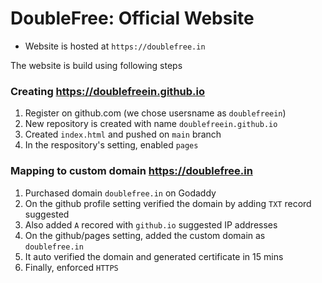 # DoubleFree: Official Website

* Website is hosted at `https://doublefree.in`

The website is build using following steps

### Creating https://doublefreein.github.io
1. Register on github.com (we chose usersname as `doublefreein`)
2. New repository is created with name `doublefreein.github.io`
3. Created `index.html` and pushed on `main` branch
4. In the respository's setting, enabled `pages`

### Mapping to custom domain https://doublefree.in
1. Purchased domain `doublefree.in` on Godaddy
2. On the github profile setting verified the domain by adding `TXT` record suggested
3. Also added `A` recored with `github.io` suggested IP addresses
4. On the github/pages setting, added the custom domain as `doublefree.in`
5. It auto verified the domain and generated certificate in 15 mins
6. Finally, enforced `HTTPS`
